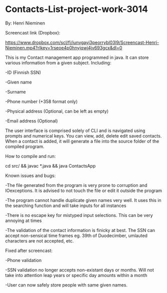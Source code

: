 # Contacts-List-project-work-3014

By: Henri Nieminen

Screencast link (Dropbox):

https://www.dropbox.com/scl/fi/iunvgayj3peorrybl03l9/Screencast-Henri-Nieminen.mp4?rlkey=1rseoe4p0hnyjqwj4jv693gcx&dl=0

This is my Contact management app programmed in java. It can store various information from a given subject. Including:

-ID (Finnish SSN)

-Given name

-Surname

-Phone number (+358 format only)

-Physical address (Optional, can be left as empty)

-Email address    (Optional)


The user interface is comprised solely of CLI and is navigated using prompts and numerical keys. You can view, add, delete
edit saved contacts. When a contact is added, it will generate a file into the source folder of the compiled program.


How to compile and run:

cd src/ && javac *.java && java ContactsApp



Known issues and bugs:

-The file generated from the program is very prone to corruption and IOexceptions. It is advised to not touch the file or edit it outside the program

-The program cannot handle duplicate given names very well. It uses this in the searching function and will take inputs for all instances

-There is no escape key for mistyped input selections. This can be very annoying at times

-The validation of the contact information is finicky at best. The SSN can accept non-sensical time frames eg. 39th of Duodecimber,
umlauted characters are not accepted, etc.


Fixed after screencast:

-Phone validation

-SSN validation no longer accepts non-existant days or months. Will not take into attention leap years or specific day amounts within a month 

-User can now safely store people with same given names.

